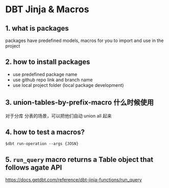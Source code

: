 # DBT Jinja & Macros


## 1. what is packages

packages have predefined models, macros for you to import and use in the project


## 2. how to install packages

- use predefined package name
- use github repo link and branch name
- use local project folder (local package development)


## 3. union-tables-by-prefix-macro 什么时候使用
对于分库 分表的场景，可以把他们自动 union all 起来


## 4. how to test a macros?

`$dbt run-operation --args {JOSN}`

## 5. `run_query` macro returns a Table object that follows agate API

https://docs.getdbt.com/reference/dbt-jinja-functions/run_query